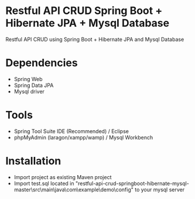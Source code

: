 # Restful API CRUD Spring Boot + Hibernate JPA + Mysql Database #
Restful API CRUD using Spring Boot + Hibernate JPA and Mysql Database

# Dependencies #
* Spring Web
* Spring Data JPA
* Mysql driver

# Tools #
* Spring Tool Suite IDE (Recommended) / Eclipse
* phpMyAdmin (laragon/xampp/wamp) / Mysql Workbench

# Installation #
* Import project as existing Maven project
* Import test.sql located in "restful-api-crud-springboot-hibernate-mysql-master\src\main\java\com\example\demo\config\" to your mysql server

